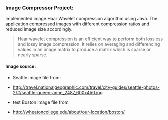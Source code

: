 ### Image Compressor Project:

Implemented image Haar Wavelet compression algorithm using Java. The application compressed images with different compression ratios and reduced image size accordingly.

> Haar wavelet compression is an efficient way to perform both lossless and lossy image compression. It relies
on averaging and differencing values in an image matrix to produce a matrix which is sparse or nearly sparse.

#### Image source:
* Seattle image file from:
* http://travel.nationalgeographic.com/travel/city-guides/seattle-photos-2/#/seattle-queen-anne_2487_600x450.jpg

* test Boston image file from
* http://wheatoncollege.edu/about/our-location/boston/
